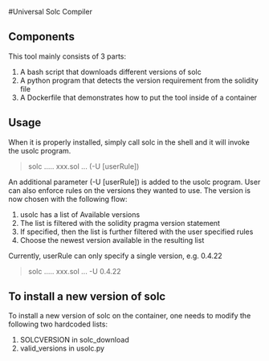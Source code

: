 #Universal Solc Compiler


## Components
This tool mainly consists of 3 parts:

1. A bash script that downloads different versions of solc
2. A python program that detects the version requirement from the solidity file 
3. A Dockerfile that demonstrates how to put the tool inside of a container


## Usage
When it is properly installed, simply call solc in the shell and it will invoke the usolc program.

> solc ..... xxx.sol ... (-U [userRule])

An additional parameter (-U [userRule]) is added to the usolc program. User can also enforce rules on the versions they wanted to use. The version is now chosen with the following flow:

1. usolc has a list of Available versions
2. The list is filtered with the solidity pragma version statement
3. If specified, then the list is further filtered with the user specified rules
4. Choose the newest version available in the resulting list

Currently, userRule can only specify a single version, e.g. 0.4.22

> solc ..... xxx.sol ... -U 0.4.22


## To install a new version of solc

To install a new version of solc on the container, one needs to modify the following two hardcoded lists:

1. SOLCVERSION in solc_download
2. valid_versions in usolc.py

